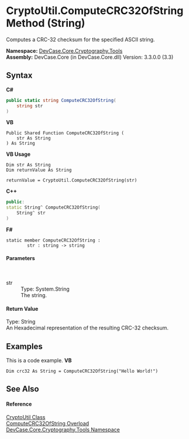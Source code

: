 # CryptoUtil.ComputeCRC32OfString Method (String)
 

Computes a CRC-32 checksum for the specified ASCII string.

**Namespace:**&nbsp;<a href="N_DevCase_Core_Cryptography_Tools">DevCase.Core.Cryptography.Tools</a><br />**Assembly:**&nbsp;DevCase.Core (in DevCase.Core.dll) Version: 3.3.0.0 (3.3)

## Syntax

**C#**<br />
``` C#
public static string ComputeCRC32OfString(
	string str
)
```

**VB**<br />
``` VB
Public Shared Function ComputeCRC32OfString ( 
	str As String
) As String
```

**VB Usage**<br />
``` VB Usage
Dim str As String
Dim returnValue As String

returnValue = CryptoUtil.ComputeCRC32OfString(str)
```

**C++**<br />
``` C++
public:
static String^ ComputeCRC32OfString(
	String^ str
)
```

**F#**<br />
``` F#
static member ComputeCRC32OfString : 
        str : string -> string 

```


#### Parameters
&nbsp;<dl><dt>str</dt><dd>Type: System.String<br />The string.</dd></dl>

#### Return Value
Type: String<br />An Hexadecimal representation of the resulting CRC-32 checksum.

## Examples
This is a code example. 
**VB**<br />
``` VB
Dim crc32 As String = ComputeCRC32OfString("Hello World!")
```


## See Also


#### Reference
<a href="T_DevCase_Core_Cryptography_Tools_CryptoUtil">CryptoUtil Class</a><br /><a href="Overload_DevCase_Core_Cryptography_Tools_CryptoUtil_ComputeCRC32OfString">ComputeCRC32OfString Overload</a><br /><a href="N_DevCase_Core_Cryptography_Tools">DevCase.Core.Cryptography.Tools Namespace</a><br />